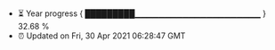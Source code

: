 - ⏳ Year progress { █████████▁▁▁▁▁▁▁▁▁▁▁▁▁▁▁▁▁▁▁▁▁ } 32.68 %
- ⏰ Updated on Fri, 30 Apr 2021 06:28:47 GMT

